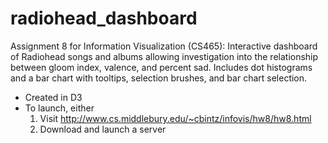 # radiohead_dashboard
Assignment 8 for Information Visualization (CS465): Interactive dashboard of Radiohead songs and albums allowing investigation into the relationship between gloom index, valence, and percent sad. Includes dot histograms and a bar chart with tooltips, selection brushes, and bar chart selection. 

- Created in D3
- To launch, either
  1) Visit http://www.cs.middlebury.edu/~cbintz/infovis/hw8/hw8.html
  2) Download and launch a server 
